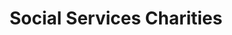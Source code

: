 ---
layout: category
category: social-services-charities
title: Social Services Charities
description: Charities that provide support and assistance to individuals and families facing a range of challenges, including poverty, homelessness, addiction, and domestic violence and rely on donations to fund their programs. These charities may provide resources for shelter, food, job training, and counseling services.
permalink: /social-services-charities/
---
